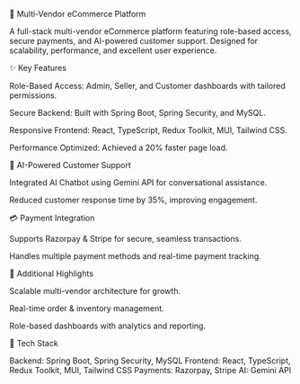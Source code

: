 🌟 Multi-Vendor eCommerce Platform

A full-stack multi-vendor eCommerce platform featuring role-based access, secure payments, and AI-powered customer support. Designed for scalability, performance, and excellent user experience.

✨ Key Features

Role-Based Access: Admin, Seller, and Customer dashboards with tailored permissions.

Secure Backend: Built with Spring Boot, Spring Security, and MySQL.

Responsive Frontend: React, TypeScript, Redux Toolkit, MUI, Tailwind CSS.

Performance Optimized: Achieved a 20% faster page load.

🤖 AI-Powered Customer Support

Integrated AI Chatbot using Gemini API for conversational assistance.

Reduced customer response time by 35%, improving engagement.

💳 Payment Integration

Supports Razorpay & Stripe for secure, seamless transactions.

Handles multiple payment methods and real-time payment tracking.

🚀 Additional Highlights

Scalable multi-vendor architecture for growth.

Real-time order & inventory management.

Role-based dashboards with analytics and reporting.

🔧 Tech Stack

Backend: Spring Boot, Spring Security, MySQL
Frontend: React, TypeScript, Redux Toolkit, MUI, Tailwind CSS
Payments: Razorpay, Stripe
AI: Gemini API
